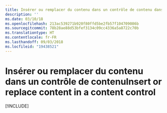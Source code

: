 ```yaml
---
title: Insérer ou remplacer du contenu dans un contrôle de contenu dans des documents Word
description: ''
ms.date: 03/10/18
ms.openlocfilehash: 213ac539271b920f80ffd5be2fb57f104709086b
ms.sourcegitcommit: 78b28ae88d53bfef3134c09cc4336a5a8722c70b
ms.translationtype: HT
ms.contentlocale: fr-FR
ms.lasthandoff: 09/03/2018
ms.locfileid: "19438521"
---
```

# <a name="insert-or-replace-content-in-a-content-control"></a><span data-ttu-id="3aaf6-102">Insérer ou remplacer du contenu dans un contrôle de contenu</span><span class="sxs-lookup"><span data-stu-id="3aaf6-102">Insert or replace content in a content control</span></span>

[!INCLUDE[](../includes/word-tutorial-content-control.md)]
